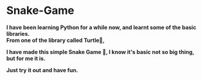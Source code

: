 # Snake-Game
<b>I have been learning Python for a while now, and learnt some of the basic libraries.    
From one of the library called Turtle🐢, 

I have made this simple Snake Game 🐍, 
I know it's basic not so big thing, but for me it is.     

Just try it out and have fun. </b>
